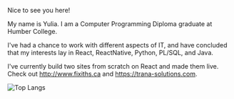 Nice to see you here!

My name is Yulia. I am a Computer Programming Diploma graduate at Humber College.

I've had a chance to work with different aspects of IT, and have concluded that my interests lay in React, ReactNative, Python, PL/SQL, and Java.

I've currently build two sites from scratch on React and made them live. Check out http://www.fixiths.ca and https://trana-solutions.com. 

![Top Langs](https://github-readme-stats.vercel.app/api/top-langs/?username=yuliaFl&layout=compact)
